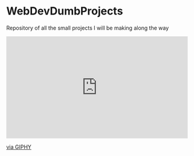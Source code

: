 # WebDevDumbProjects
Repository of all the small projects I will be making along the way 

<iframe src="https://giphy.com/embed/l46CyJmS9KUbokzsI" width="480" height="270" frameBorder="0" class="giphy-embed" allowFullScreen></iframe><p><a href="https://giphy.com/gifs/spongebob-l46CyJmS9KUbokzsI">via GIPHY</a></p>
